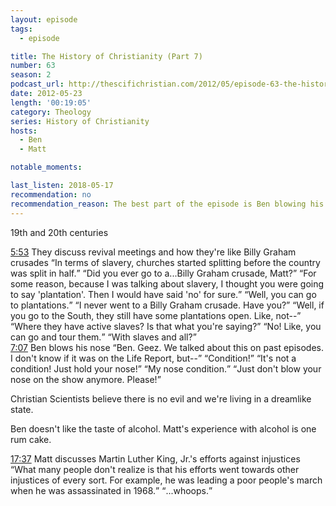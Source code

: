 ```yaml
---
layout: episode
tags:
  - episode

title: The History of Christianity (Part 7)
number: 63
season: 2
podcast_url: http://thescifichristian.com/2012/05/episode-63-the-history-of-christianity-part-7/
date: 2012-05-23
length: '00:19:05'
category: Theology
series: History of Christianity
hosts:
  - Ben
  - Matt

notable_moments:

last_listen: 2018-05-17
recommendation: no
recommendation_reason: The best part of the episode is Ben blowing his nose. Actually, that might be the best part of the season.
---
```

19th and 20th centuries

<div class="quote">
  <a class="timestamp tag is-medium is-rounded is-primary" href="http://thescifichristian.com/2012/05/episode-63-the-history-of-christianity-part-7/#t=5:53">5:53</a>
  <span class="quote-context is-size-6">They discuss revival meetings and how they're like Billy Graham crusades</span>
  <q class="matt">In terms of slavery, churches started splitting before the country was split in half.</q>
  <q class="ben">Did you ever go to a...Billy Graham crusade, Matt?</q>
  <q class="matt">For some reason, because I was talking about slavery, I thought you were going to say 'plantation'. Then I would have said 'no' for sure.</q>
  <q class="ben">Well, you can go to plantations.</q>
  <q class="matt">I never went to a Billy Graham crusade. Have you?</q>
  <q class="ben">Well, if you go to the South, they still have some plantations open. Like, not--</q>
  <q class="matt">Where they have active slaves? Is that what you're saying?</q>
  <q class="ben">No! Like, you can go and tour them.</q>
  <q class="matt">With slaves and all?</q>
</div>

<div class="quote">
  <a class="timestamp tag is-medium is-rounded is-primary" href="http://thescifichristian.com/2012/05/episode-63-the-history-of-christianity-part-7/#t=7:07">7:07</a>
  <span class="quote-context is-size-6">Ben blows his nose</span>
  <q class="matt">Ben. Geez. We talked about this on past episodes. I don't know if it was on the Life Report, but--</q>
  <q class="ben">Condition!</q>
  <q class="matt">It's not a condition! Just hold your nose!</q>
  <q class="ben">My nose condition.</q>
  <q class="matt">Just don't blow your nose on the show anymore. Please!</q>
</div>

Christian Scientists believe there is no evil and we're living in a dreamlike state. 

Ben doesn't like the taste of alcohol. Matt's experience with alcohol is one rum cake. 

<div class="quote">
  <a class="timestamp tag is-medium is-rounded is-primary" href="http://thescifichristian.com/2012/05/episode-63-the-history-of-christianity-part-7/#t=17:37">17:37</a>
  <span class="quote-context is-size-6">Matt discusses Martin Luther King, Jr.'s efforts against injustices</span>
  <q class="matt">What many people don't realize is that his efforts went towards other injustices of every sort. For example, he was leading a poor people's march when he was assassinated in 1968.</q>
  <q class="ben">...whoops.</q>
</div>